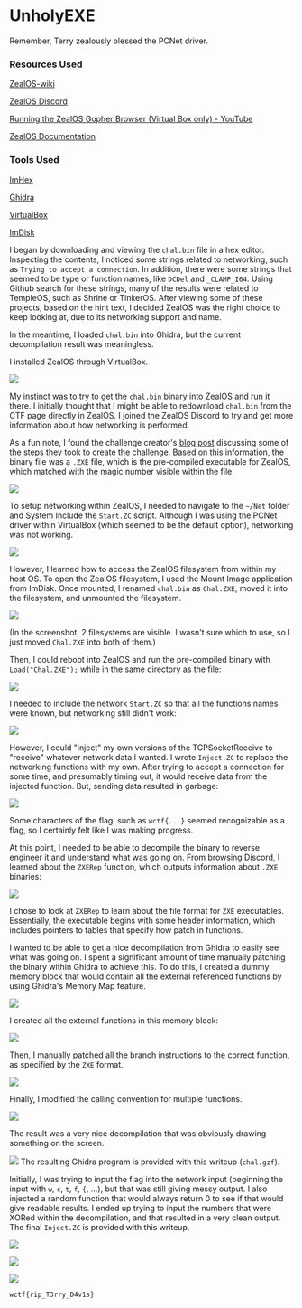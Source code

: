 # UnholyEXE

Remember, Terry zealously blessed the PCNet driver.

### Resources Used

[ZealOS-wiki](https://zeal-operating-system.github.io/ZealOS-wiki/)

[ZealOS Discord](https://discord.gg/rK6U3xdr7D)

[Running the ZealOS Gopher Browser (Virtual Box only) - YouTube](https://www.youtube.com/watch?v=eFaMYuggM80)

[ZealOS Documentation](https://zeal-operating-system.github.io/)

### Tools Used

[ImHex](https://github.com/WerWolv/ImHex)

[Ghidra](https://ghidra-sre.org/)

[VirtualBox](https://www.virtualbox.org/)

[ImDisk](https://sourceforge.net/projects/imdisk-toolkit/)

I began by downloading and viewing the `chal.bin` file in a hex editor. Inspecting the contents, I noticed some strings related to networking, such as `Trying to accept a connection`. In addition, there were some strings that seemed to be type or function names, like `DCDel` and `_CLAMP_I64`. Using Github search for these strings, many of the results were related to TempleOS, such as Shrine or TinkerOS. After viewing some of these projects, based on the hint text, I decided ZealOS was the right choice to keep looking at, due to its networking support and name.

In the meantime, I loaded `chal.bin` into Ghidra, but the current decompilation result was meaningless.

I installed ZealOS through VirtualBox.

![](Image1.png)

My instinct was to try to get the `chal.bin` binary into ZealOS and run it there. I initially thought that I might be able to redownload `chal.bin` from the CTF page directly in ZealOS. I joined the ZealOS Discord to try and get more information about how networking is performed.

As a fun note, I found the challenge creator's [blog post](https://retu2libc.github.io/posts/aot-compiling-zealc.html) discussing some of the steps they took to create the challenge. Based on this information, the binary file was a `.ZXE` file, which is the pre-compiled executable for ZealOS, which matched with the magic number visible within the file.

![](Image2.png)

To setup networking within ZealOS, I needed to navigate to the `~/Net` folder and System Include the `Start.ZC` script. Although I was using the PCNet driver within VirtualBox (which seemed to be the default option), networking was not working.

![](Image3.png)

However, I learned how to access the ZealOS filesystem from within my host OS. To open the ZealOS filesystem, I used the Mount Image application from ImDisk. Once mounted, I renamed `chal.bin` as `Chal.ZXE`, moved it into the filesystem, and unmounted the filesystem.

![](Image4.png)

(In the screenshot, 2 filesystems are visible. I wasn't sure which to use, so I just moved `Chal.ZXE` into both of them.)

Then, I could reboot into ZealOS and run the pre-compiled binary with `Load("Chal.ZXE");` while in the same directory as the file:

![](Image5.png)

I needed to include the network `Start.ZC` so that all the functions names were known, but networking still didn't work:

![](Image6.png)

However, I could "inject" my own versions of the TCPSocketReceive to "receive" whatever network data I wanted. I wrote `Inject.ZC` to replace the networking functions with my own. After trying to accept a connection for some time, and presumably timing out, it would receive data from the injected function. But, sending data resulted in garbage:

![](Image7.png)

Some characters of the flag, such as `wctf{...}` seemed recognizable as a flag, so I certainly felt like I was making progress.

At this point, I needed to be able to decompile the binary to reverse engineer it and understand what was going on. From browsing Discord, I learned about the `ZXERep` function, which outputs information about `.ZXE` binaries:

![](Image8.png)

I chose to look at `ZXERep` to learn about the file format for `ZXE` executables. Essentially, the executable begins with some header information, which includes pointers to tables that specify how patch in functions.

I wanted to be able to get a nice decompilation from Ghidra to easily see what was going on. I spent a significant amount of time manually patching the binary within Ghidra to achieve this. To do this, I created a dummy memory block that would contain all the external referenced functions by using Ghidra's Memory Map feature.

![](Image9.png)

I created all the external functions in this memory block:

![](Image10.png)

Then, I manually patched all the branch instructions to the correct function, as specified by the `ZXE` format.

![](Image11.png)

Finally, I modified the calling convention for multiple functions.

![](Image12.png)

The result was a very nice decompilation that was obviously drawing something on the screen.

![](Image13.png) The resulting Ghidra program is provided with this writeup (`chal.gzf`).

Initially, I was trying to input the flag into the network input (beginning the input with `w`, `c`, `t`, `f`, `{`, ...), but that was still giving messy output. I also injected a random function that would always return 0 to see if that would give readable results. I ended up trying to input the numbers that were XORed within the decompilation, and that resulted in a very clean output. The final `Inject.ZC` is provided with this writeup.

![](Image14.png)

![](Image15.png)

![](Image16.png)

`wctf{rip_T3rry_D4v1s}`
